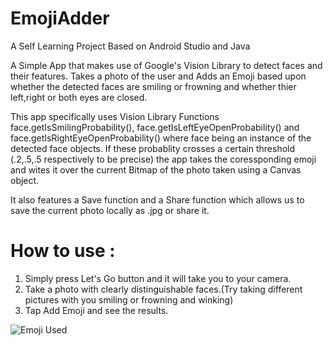 # EmojiAdder
A Self Learning Project Based on Android Studio and Java

A Simple App that makes use of Google's Vision Library to detect faces and their features. Takes a photo of the user and Adds an Emoji based upon whether the detected faces are smiling or frowning and whether thier left,right or both eyes are closed.

This app specifically uses Vision Library Functions face.getIsSmilingProbability(), face.getIsLeftEyeOpenProbability() and face.getIsRightEyeOpenProbability() where face being an instance of the detected face objects. If these probablity crosses a certain threshold (.2,.5,.5 respectively to be precise) the app takes the coressponding emoji and wites it over the current Bitmap of the photo taken using a Canvas object.

It also features a Save function and a Share function which allows us to save the current photo locally as .jpg or share it.

# How to use : 
1) Simply press Let's Go button and it will take you to your camera.
2) Take a photo with clearly distinguishable faces.(Try taking different pictures with you smiling or frowning and winking)
3) Tap Add Emoji and see the results.

![Emoji Used](https://github.com/kastub611/EmojiAdder/blob/master/Capture.JPG)
